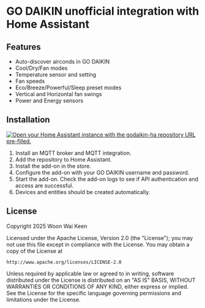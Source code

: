 # GO DAIKIN unofficial integration with Home Assistant

## Features
- Auto-discover airconds in GO DAIKIN
- Cool/Dry/Fan modes
- Temperature sensor and setting
- Fan speeds
- Eco/Breeze/Powerful/Sleep preset modes
- Vertical and Horizontal fan swings
- Power and Energy sensors

## Installation
[![Open your Home Assistant instance with the godaikin-ha repository URL pre-filled.](https://my.home-assistant.io/badges/supervisor_add_addon_repository.svg)](https://my.home-assistant.io/redirect/supervisor_add_addon_repository/?repository_url=https%3A%2F%2Fgithub.com%2Fdoubleukay%2Fgodaikin-ha)

1. Install an MQTT broker and MQTT integration.
1. Add the repository to Home Assistant.
1. Install the add-on in the store.
1. Configure the add-on with your GO DAIKIN username and password.
1. Start the add-on. Check the add-on logs to see if API authentication and access are successful.
1. Devices and entities should be created automatically.

## License

Copyright 2025 Woon Wai Keen

Licensed under the Apache License, Version 2.0 (the "License");
you may not use this file except in compliance with the License.
You may obtain a copy of the License at

    http://www.apache.org/licenses/LICENSE-2.0

Unless required by applicable law or agreed to in writing, software
distributed under the License is distributed on an "AS IS" BASIS,
WITHOUT WARRANTIES OR CONDITIONS OF ANY KIND, either express or implied.
See the License for the specific language governing permissions and
limitations under the License.
